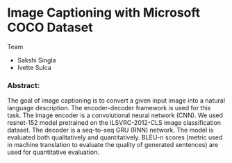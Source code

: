 # Image Captioning with Microsoft COCO Dataset
Team <br>
* Sakshi Singla <br>
* Ivette Sulca <br>
### Abstract: 
The goal of image captioning is to convert a given input image into a natural language description. The encoder-decoder framework is used for this task. The image encoder is a convolutional neural network (CNN). We used resnet-152 model pretrained on the ILSVRC-2012-CLS image classification dataset. The decoder is a seq-to-seq GRU (RNN)  network. The model is evaluated both qualitatively and quantitatively. BLEU-n scores (metric used in machine translation to evaluate the quality of generated sentences) are used for quantitative evaluation.
